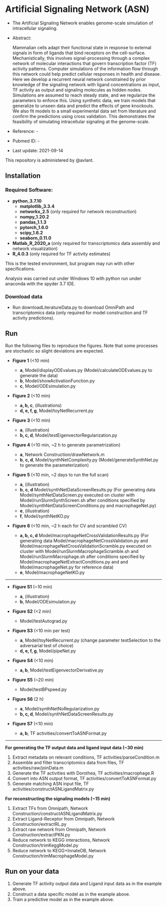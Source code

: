 # Artificial Signaling Network (ASN)

- The Artificial Signaling Network enables genome-scale simulation of intracellular signaling.

- Abstract:

  Mammalian cells adapt their functional state in response to external signals in form
  of ligands that bind receptors on the cell-surface. Mechanistically, this involves
  signal-processing through a complex network of molecular interactions that govern
  transcription factor (TF) activity patterns. Computer simulations of the information
  flow through this network could help predict cellular responses in health and disease.
  Here we develop a recurrent neural network constrained by prior knowledge of the
  signaling network with ligand concentrations as input, TF activity as output and 
  signaling molecules as hidden nodes. Simulations are assumed to reach steady state,
  and we regularize the parameters to enforce this. Using synthetic data, we train
  models that generalize to unseen data and predict the effects of gene knockouts. We 
  also fit models to a small experimental data set from literature and confirm the 
  predictions using cross validation. This demonstrates the feasibility of simulating
  intracellular signaling at the genome-scale.

- Reference: -

- Pubmed ID: -

- Last update: 2021-09-14

This repository is administered by @avlant.


## Installation

### Required Software:

* **python**_**3.7.10**
  * **matplotlib_3.3.4**
  * **networkx_2.5** (only required for network reconstruction)
  * **numpy_1.20.2**
  * **pandas_1.1.3**
  * **pytorch_1.6.0**
  * **scipy_1.6.2**
  * **seaborn_0.11.0**
* **Matlab_R_2020_a** (only required for transcriptomics data assembly and network visualization)
* **R_4.0.3** (only required for TF activity estimates)

This is the tested environment, but program may run with other specifications.

Analysis was carried out under Windows 10 with python run under anaconda with the spyder 3.7 IDE.

### Download data
* Run downloadLiteratureData.py to download OmniPath and transcriptomics data (only required for model construction and TF activity predictions).

## Run

Run the following files to reproduce the figures. Note that some processes are stochastic so slight deviations are expected.

- **Figure 1** (<10 min)
  - **a**, Model/displayODEvalues.py (Model/calculateODEvalues.py to generate the data)
  - **b**, Model/showActivationFunction.py
  - **c**, Model/ODEsimulation.py
- **Figure 2** (<10 min)
  - **a, b, c**, (illustrations)
  - **d, e, f, g**, Model/toyNetRecurrent.py
- **Figure 3** (<10 min)
  - **a**, (illustration)
  - **b, c, d**, Model/testEigenvectorRegularization.py
- **Figure 4** (<10 min, ~2 h to generate parametrization)
  - **a**, Network Construction/drawNetwork.m
  - **b**, **c, d**, Model/synthNetComplexity.py (Model/generateSynthNet.py to generate the parameterization)
- **Figure 5** (<10 min, ~2 days to run the full scan)
  - **a**, (illustration)
  - **b**, **c**, **d** Model/synthNetDataScreenResults.py (For generating data Model/synthNetDataScreen.py executed on cluster with Model/runSlurmSynthScreen.sh after conditions specified by Model/synthNetDataScreenConditions.py and macrophageNet.py)
  - **e**, (illustration)
  - **f**, Model/synthNetKO.py

- **Figure 6** (<10 min, ~2 h each for CV and  scrambled CV)
  - **a, b, c, d** Model/macrophageNetCrossValidationResults.py (For generating data Model/macrophageNetCrossValidation.py and Model/macrophageNetCrossValidationScramble.py executed on cluster with Model/runSlurmMacrophageScramble.sh and Model/runSlurmMacrophage.sh after conditions specified by Model/macrophageNetExtractConditions.py and and Model/macrophageNet.py for reference data)
  - **e**, Model/macrophageNetKO.py

------

- **Figure S1** (~10 min)
  - **a**, (illustration)
  - **b**, Model/ODEsimulation.py
- **Figure S2** (<2 min)
  - Model/testAutograd.py
- **Figure S3** (<10 min per test)
  - **a**, Model/toyNetRecurrent.py (change parameter testSelection to the adversarial test of choice)
  - **d, e, f, g**, Model/pipeNet.py
- **Figure S4** (<10 min)
  - **a, b**, Model/testEigenvectorDerivative.py
- **Figure S5** (~20 min)
  - Model/testBPspeed.py
- **Figure S6** (2 h)
  - **a**, Model/synthNetNoRegularization.py
  - **b, c, d**, Model/synthNetDataScreenResults.py

- **Figure S7** (<10 min)
  - **a, b**, TF activities/convertToASNFormat.py

------

**For generating the TF output data and ligand input data (~30 min)**

1. Extract metadata on relevant conditions, TF activities/parseCondition.m 
2. Assemble and filter transcriptomics data from files, TF activities/raw/joinData.m
3. Generate the TF activities with Dorothea, TF activities/macrophage.R
4. Convert into ASN output format, TF activities/convertToASNFormat.py
5. Generate matching ASN input file, TF activities/constructASNLigandMatrix.py

**For reconstructing the signaling models (~15 min)**

1. Extract TFs from Omnipath, Network Construction/constructASNLigandMatrix.py
2. Extract Ligand-Receptor from Omnipath, Network Construction/extractRL.py
3. Extract raw network from Omnipath, Network Construction/extractPKN.py
4. Reduce network to KEGG interactions, Network Construction/trimKeggModel.py
5. Reduce network to KEGG+InnateDB, Network Construction/trimMacrophageModel.py

## Run on your data

1. Generate TF activity output data and Ligand input data as in the example above.
2. Construct a data specific model as in the example above.
3. Train a predictive model as in the example above.
